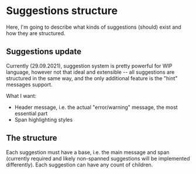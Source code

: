 # Suggestions structure

Here, I'm going to describe what kinds of suggestions (should) exist and how they are structured.

## Suggestions update

Currently (29.09.2021), suggestion system is pretty powerful for WIP language, however not that ideal and extensible -- all suggestions are structured in the same way, and the only additional feature is the "hint" messages support.

What I want:

- Header message, i.e. the actual "error/warning" message, the most essential part
- Span highlighting styles

## The structure

Each suggestion must have a base, i.e. the main message and span (currently required and likely non-spanned suggestions will be implemented differently).
Each suggestion can have any count of children.
